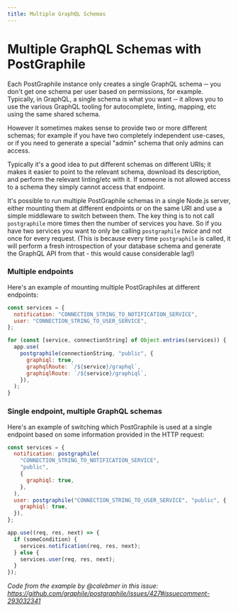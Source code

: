 ```yaml
---
title: Multiple GraphQL Schemas
---
```


# Multiple GraphQL Schemas with PostGraphile

Each ​PostGraphile instance only creates a single GraphQL schema ─ you don't get
one schema per user based on permissions, for example. Typically, in GraphQL, a
single schema is what you want ─ it allows you to use the various GraphQL
tooling for autocomplete, linting, mapping, etc using the same shared schema.

However it sometimes makes sense to provide two or more different schemas; for
example if you have two completely independent use-cases, or if you need to
generate a special "admin" schema that only admins can access.

Typically it's a good idea to put different schemas on different URIs; it makes
it easier to point to the relevant schema, download its description, and perform
the relevant linting/etc with it. If someone is not allowed access to a schema
they simply cannot access that endpoint.

It's possible to run multiple PostGraphile schemas in a single Node.js server,
either mounting them at different endpoints or on the same URI and use a simple
middleware to switch between them. The key thing is to not call `postgraphile`
more times then the number of services you have. So if you have two services you
want to only be calling `postgraphile` _twice_ and not once for every request.
(This is because every time `postgraphile` is called, it will perform a fresh
introspection of your database schema and generate the GraphQL API from that -
this would cause considerable lag!)

### Multiple endpoints

Here's an example of mounting multiple PostGraphiles at different endpoints:

```js
const services = {
  notification: "CONNECTION_STRING_TO_NOTIFICATION_SERVICE",
  user: "CONNECTION_STRING_TO_USER_SERVICE",
};

for (const [service, connectionString] of Object.entries(services)) {
  app.use(
    postgraphile(connectionString, "public", {
      graphiql: true,
      graphqlRoute: `/${service}/graphql`,
      graphiqlRoute: `/${service}/graphiql`,
    }),
  );
}
```

### Single endpoint, multiple GraphQL schemas

Here's an example of switching which PostGraphile is used at a single endpoint
based on some information provided in the HTTP request:

```js
const services = {
  notification: postgraphile(
    "CONNECTION_STRING_TO_NOTIFICATION_SERVICE",
    "public",
    {
      graphiql: true,
    },
  ),
  user: postgraphile("CONNECTION_STRING_TO_USER_SERVICE", "public", {
    graphiql: true,
  }),
};

app.use((req, res, next) => {
  if (someCondition) {
    services.notification(req, res, next);
  } else {
    services.user(req, res, next);
  }
});
```

_Code from the example by @calebmer in this issue:
https://github.com/graphile/postgraphile/issues/427#issuecomment-293032341_
